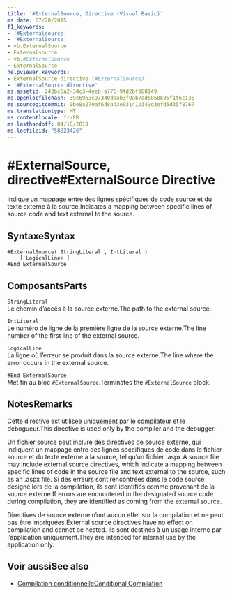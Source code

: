```yaml
---
title: '#ExternalSource, Directive (Visual Basic)'
ms.date: 07/20/2015
f1_keywords:
- '#Externalsource'
- '#ExternalSource'
- vb.ExternalSource
- Externalsource
- vb.#ExternalSource
- ExternalSource
helpviewer_keywords:
- ExternalSource directive (#ExternalSource)
- '#ExternalSource directive'
ms.assetid: 243bc6a2-34c3-4eeb-a776-9fd2bf988149
ms.openlocfilehash: 39e6963c97340daab3f0ab7ad6860695f1f6c135
ms.sourcegitcommit: 0be8a279af6d8a43e03141e349d3efd5d35f8767
ms.translationtype: MT
ms.contentlocale: fr-FR
ms.lasthandoff: 04/18/2019
ms.locfileid: "58823426"
---
```

# <a name="externalsource-directive"></a><span data-ttu-id="ea7f2-102">#ExternalSource, directive</span><span class="sxs-lookup"><span data-stu-id="ea7f2-102">#ExternalSource Directive</span></span>
<span data-ttu-id="ea7f2-103">Indique un mappage entre des lignes spécifiques de code source et du texte externe à la source.</span><span class="sxs-lookup"><span data-stu-id="ea7f2-103">Indicates a mapping between specific lines of source code and text external to the source.</span></span>  
  
## <a name="syntax"></a><span data-ttu-id="ea7f2-104">Syntaxe</span><span class="sxs-lookup"><span data-stu-id="ea7f2-104">Syntax</span></span>  
  
```  
#ExternalSource( StringLiteral , IntLiteral )  
    [ LogicalLine+ ]  
#End ExternalSource  
```  
  
## <a name="parts"></a><span data-ttu-id="ea7f2-105">Composants</span><span class="sxs-lookup"><span data-stu-id="ea7f2-105">Parts</span></span>  
 `StringLiteral`  
 <span data-ttu-id="ea7f2-106">Le chemin d’accès à la source externe.</span><span class="sxs-lookup"><span data-stu-id="ea7f2-106">The path to the external source.</span></span>  
  
 `IntLiteral`  
 <span data-ttu-id="ea7f2-107">Le numéro de ligne de la première ligne de la source externe.</span><span class="sxs-lookup"><span data-stu-id="ea7f2-107">The line number of the first line of the external source.</span></span>  
  
 `LogicalLine`  
 <span data-ttu-id="ea7f2-108">La ligne où l’erreur se produit dans la source externe.</span><span class="sxs-lookup"><span data-stu-id="ea7f2-108">The line where the error occurs in the external source.</span></span>  
  
 `#End ExternalSource`  
 <span data-ttu-id="ea7f2-109">Met fin au bloc `#ExternalSource`.</span><span class="sxs-lookup"><span data-stu-id="ea7f2-109">Terminates the `#ExternalSource` block.</span></span>  
  
## <a name="remarks"></a><span data-ttu-id="ea7f2-110">Notes</span><span class="sxs-lookup"><span data-stu-id="ea7f2-110">Remarks</span></span>  
 <span data-ttu-id="ea7f2-111">Cette directive est utilisée uniquement par le compilateur et le débogueur.</span><span class="sxs-lookup"><span data-stu-id="ea7f2-111">This directive is used only by the compiler and the debugger.</span></span>  
  
 <span data-ttu-id="ea7f2-112">Un fichier source peut inclure des directives de source externe, qui indiquent un mappage entre des lignes spécifiques de code dans le fichier source et du texte externe à la source, tel qu’un fichier .aspx.</span><span class="sxs-lookup"><span data-stu-id="ea7f2-112">A source file may include external source directives, which indicate a mapping between specific lines of code in the source file and text external to the source, such as an .aspx file.</span></span> <span data-ttu-id="ea7f2-113">Si des erreurs sont rencontrées dans le code source désigné lors de la compilation, ils sont identifiés comme provenant de la source externe.</span><span class="sxs-lookup"><span data-stu-id="ea7f2-113">If errors are encountered in the designated source code during compilation, they are identified as coming from the external source.</span></span>  
  
 <span data-ttu-id="ea7f2-114">Directives de source externe n’ont aucun effet sur la compilation et ne peut pas être imbriquées.</span><span class="sxs-lookup"><span data-stu-id="ea7f2-114">External source directives have no effect on compilation and cannot be nested.</span></span> <span data-ttu-id="ea7f2-115">Ils sont destinés à un usage interne par l’application uniquement.</span><span class="sxs-lookup"><span data-stu-id="ea7f2-115">They are intended for internal use by the application only.</span></span>  
  
## <a name="see-also"></a><span data-ttu-id="ea7f2-116">Voir aussi</span><span class="sxs-lookup"><span data-stu-id="ea7f2-116">See also</span></span>

- [<span data-ttu-id="ea7f2-117">Compilation conditionnelle</span><span class="sxs-lookup"><span data-stu-id="ea7f2-117">Conditional Compilation</span></span>](../../../visual-basic/programming-guide/program-structure/conditional-compilation.md)
